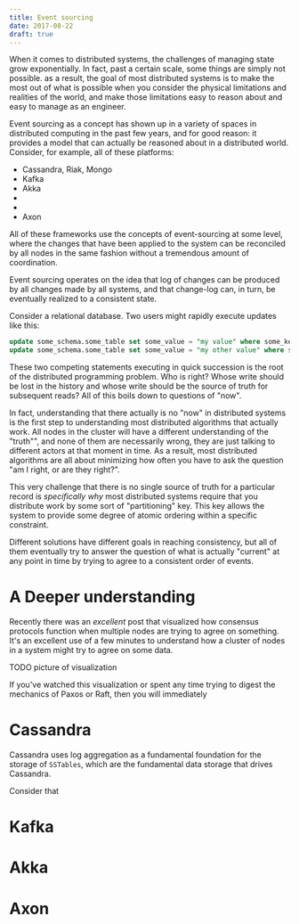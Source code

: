 ```yaml
---
title: Event sourcing
date: 2017-08-22
draft: true
---
```


When it comes to distributed systems, the challenges of managing state grow exponentially. In fact, past a certain scale, some things are simply not possible. as a result, the goal of most distributed systems is to make the most out of what is possible when you consider the physical limitations and realities of the world, and make those limitations easy to reason about and easy to manage as an engineer.

Event sourcing as a concept has shown up in a variety of spaces in distributed computing in the past few years, and for good reason: it provides a model that can actually be reasoned about in a distributed world.
Consider, for example, all of these platforms:

* Cassandra, Riak, Mongo
* Kafka
* Akka
*
*
* Axon

All of these frameworks use the concepts of event-sourcing at some level, where the changes that have been applied to the system can be reconciled by all nodes in the same fashion without a tremendous amount of coordination.

Event sourcing operates on the idea that log of changes can be produced by all changes made by all systems, and that change-log can, in turn, be eventually realized to a consistent state.

Consider a relational database. Two users might rapidly execute updates like this:

```sql
update some_schema.some_table set some_value = "my value" where some_key=123;
update some_schema.some_table set some_value = "my other value" where some_key=123;
```
These two competing statements executing in quick succession is the root of the distributed programming problem. Who is right? Whose write should be lost in the history and whose write should be the source of truth for subsequent reads? All of this boils down to questions of "now".

In fact, understanding that there actually is no "now" in distributed systems is the first step to understanding most distributed algorithms that actually work. All nodes in the cluster will have a different understanding of the "truth"", and none of them are necessarily wrong, they are just talking to different actors at that moment in time. As a result, most distributed algorithms are all about minimizing how often you have to ask the question "am I right, or are they right?".

This very challenge that there is no single source of truth for a particular record is *specifically why* most distributed systems require that you distribute work by some sort of "partitioning" key. This key allows the system to provide some degree of atomic ordering within a specific constraint.

Different solutions have different goals in reaching consistency, but all of them eventually try to answer the question of what is actually "current" at any point in time by trying to agree to a consistent order of events.

# A Deeper understanding

Recently there was an *excellent* post that visualized how consensus protocols function when multiple nodes are trying to agree on something. It's an excellent use of a few minutes to understand how a cluster of nodes in a system might try to agree on some data.

TODO picture of visualization

If you've watched this visualization or spent any time trying to digest the mechanics of Paxos or Raft, then you will immediately

# Cassandra

Cassandra uses log aggregation as a fundamental foundation for the storage of `SSTables`, which are the fundamental data storage that drives Cassandra.

Consider that

# Kafka

# Akka

# Axon
